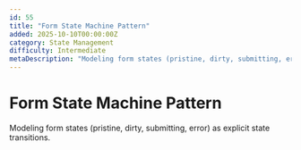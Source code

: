 ```yaml
---
id: 55
title: "Form State Machine Pattern"
added: 2025-10-10T00:00:00Z
category: State Management
difficulty: Intermediate
metaDescription: "Modeling form states (pristine, dirty, submitting, error) as explicit state transitions."
---
```


# Form State Machine Pattern

Modeling form states (pristine, dirty, submitting, error) as explicit state transitions.
